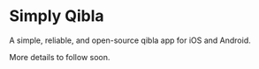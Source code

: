 # Simply Qibla

A simple, reliable, and open-source qibla app for iOS and Android.

More details to follow soon.

